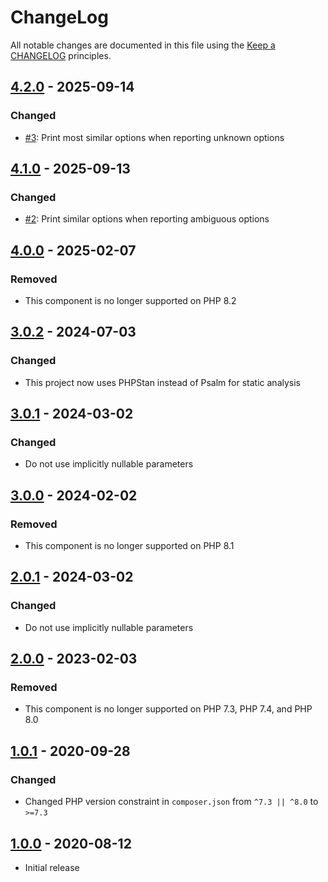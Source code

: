 # ChangeLog

All notable changes are documented in this file using the [Keep a CHANGELOG](https://keepachangelog.com/) principles.

## [4.2.0] - 2025-09-14

### Changed

* [#3](https://github.com/sebastianbergmann/cli-parser/pull/3): Print most similar options when reporting unknown options

## [4.1.0] - 2025-09-13

### Changed

* [#2](https://github.com/sebastianbergmann/cli-parser/pull/2): Print similar options when reporting ambiguous options

## [4.0.0] - 2025-02-07

### Removed

* This component is no longer supported on PHP 8.2

## [3.0.2] - 2024-07-03

### Changed

* This project now uses PHPStan instead of Psalm for static analysis

## [3.0.1] - 2024-03-02

### Changed

* Do not use implicitly nullable parameters

## [3.0.0] - 2024-02-02

### Removed

* This component is no longer supported on PHP 8.1

## [2.0.1] - 2024-03-02

### Changed

* Do not use implicitly nullable parameters

## [2.0.0] - 2023-02-03

### Removed

* This component is no longer supported on PHP 7.3, PHP 7.4, and PHP 8.0

## [1.0.1] - 2020-09-28

### Changed

* Changed PHP version constraint in `composer.json` from `^7.3 || ^8.0` to `>=7.3`

## [1.0.0] - 2020-08-12

* Initial release

[4.2.0]: https://github.com/sebastianbergmann/cli-parser/compare/4.1.0...4.2.0
[4.1.0]: https://github.com/sebastianbergmann/cli-parser/compare/4.0.0...4.1.0
[4.0.0]: https://github.com/sebastianbergmann/cli-parser/compare/3.0...4.0.0
[3.0.2]: https://github.com/sebastianbergmann/cli-parser/compare/3.0.1...3.0.2
[3.0.1]: https://github.com/sebastianbergmann/cli-parser/compare/3.0.0...3.0.1
[3.0.0]: https://github.com/sebastianbergmann/cli-parser/compare/2.0...3.0.0
[2.0.1]: https://github.com/sebastianbergmann/cli-parser/compare/2.0.0...2.0.1
[2.0.0]: https://github.com/sebastianbergmann/cli-parser/compare/1.0.1...2.0.0
[1.0.1]: https://github.com/sebastianbergmann/cli-parser/compare/1.0.0...1.0.1
[1.0.0]: https://github.com/sebastianbergmann/cli-parser/compare/bb7bb3297957927962b0a3335befe7b66f7462e9...1.0.0

